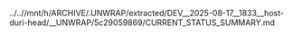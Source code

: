 ../..//mnt/h/ARCHIVE/.UNWRAP/extracted/DEV__2025-08-17__1833__host-duri-head/__UNWRAP/5c29059869/CURRENT_STATUS_SUMMARY.md